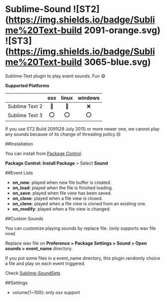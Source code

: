 Sublime-Sound ![ST2](https://img.shields.io/badge/Sublime%20Text-build 2091-orange.svg) ![ST3](https://img.shields.io/badge/Sublime%20Text-build 3065-blue.svg)
=============

Sublime-Text plugin to play event sounds.
Fun :smile:

__Supported Platforms__

||osx|linux|windows|
|:----:|:----:|:----:|:----:|
|Sublime Text 2|:small_red_triangle:|:small_red_triangle:|:x:|
|Sublime Text 3|:o:|:o:|:o:|

If you use ST2 Build 2091(29 July 2011) or more newer one, we cannot play any sounds because of its change of threading policy.:cry:

##Installation

You can install from [Package Control](https://sublime.wbond.net/).

__Package Control: Install Package__ > Select __Sound__

##Event Lists

+ __on_new__: played when new file buffer is created.
+ __on_load__: played when the file is finished loading.
+ __on_save__: played when file view has been saved.
+ __on_close__: played when a file view is closed.
+ __on_clone__: played when a file view is cloned from an existing one.
+ __on_modify__: played when a file view is changed.

##Custom Sounds

You can customize playing sounds by replace file. (only supports wav file now)

Replace wav file on __Preference > Package Settings > Sound > Open sounds > event_name__ directory.

If you put some files in a event_name directory, this plugin randomly choice a file and play on each event triggered.

Check [Sublime-SoundSets](https://github.com/airtoxin/Sublime-SoundSets)

##Settings

+ volume{1~100}: only osx support

